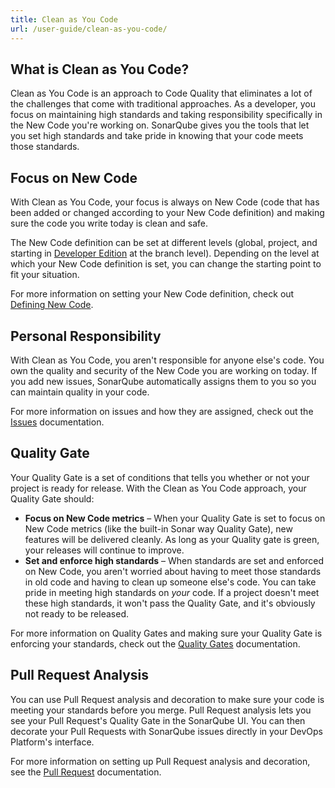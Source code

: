 ```yaml
---
title: Clean as You Code
url: /user-guide/clean-as-you-code/
---
```


## What is Clean as You Code?

Clean as You Code is an approach to Code Quality that eliminates a lot of the challenges that come with traditional approaches. As a developer, you focus on maintaining high standards and taking responsibility specifically in the New Code you're working on. SonarQube gives you the tools that let you set high standards and take pride in knowing that your code meets those standards.

## Focus on New Code

With Clean as You Code, your focus is always on New Code (code that has been added or changed according to your New Code definition) and making sure the code you write today is clean and safe.

The New Code definition can be set at different levels (global, project, and starting in [Developer Edition](https://redirect.sonarsource.com/editions/developer.html) at the branch level). Depending on the level at which your New Code definition is set, you can change the starting point to fit your situation.

For more information on setting your New Code definition, check out [Defining New Code](/project-administration/new-code-period/).

## Personal Responsibility

With Clean as You Code, you aren't responsible for anyone else's code. You own the quality and security of the New Code you are working on today. If you add new issues, SonarQube automatically assigns them to you so you can maintain quality in your code.

For more information on issues and how they are assigned, check out the [Issues](/user-guide/issues/) documentation.

## Quality Gate

Your Quality Gate is a set of conditions that tells you whether or not your project is ready for release. With the Clean as You Code approach, your Quality Gate should:

- **Focus on New Code metrics** – When your Quality Gate is set to focus on New Code metrics (like the built-in Sonar way Quality Gate), new features will be delivered cleanly. As long as your Quality gate is green, your releases will continue to improve.
- **Set and enforce high standards** – When standards are set and enforced on New Code, you aren't worried about having to meet those standards in old code and having to clean up someone else's code. You can take pride in meeting high standards on _your_ code. If a project doesn't meet these high standards, it won't pass the Quality Gate, and it's obviously not ready to be released.

For more information on Quality Gates and making sure your Quality Gate is enforcing your standards, check out the [Quality Gates](/user-guide/quality-gates/) documentation.

## Pull Request Analysis

You can use Pull Request analysis and decoration to make sure your code is meeting your standards before you merge. Pull Request analysis lets you see your Pull Request's Quality Gate in the SonarQube UI. You can then decorate your Pull Requests with SonarQube issues directly in your DevOps Platform's interface.

For more information on setting up Pull Request analysis and decoration, see the [Pull Request](/analysis/pull-request/) documentation.
